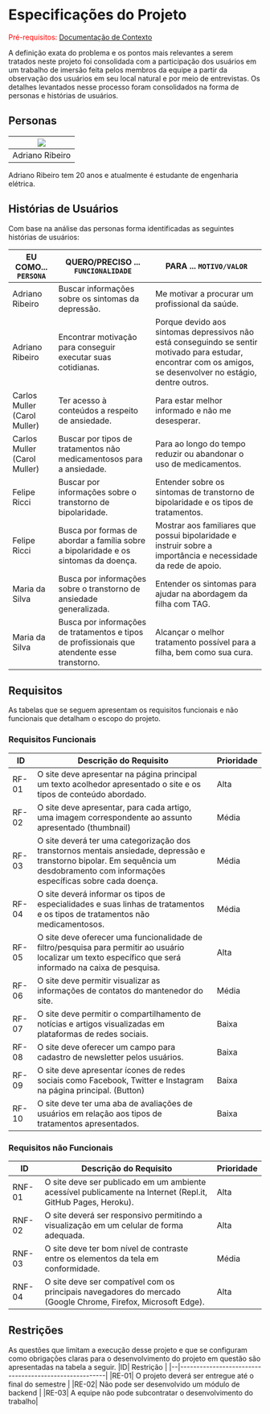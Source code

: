 # Especificações do Projeto

<span style="color:red">Pré-requisitos: <a href="1-Documentação de Contexto.md"> Documentação de Contexto</a></span>

A definição exata do problema e os pontos mais relevantes a serem tratados neste projeto foi consolidada com a participação dos usuários em um trabalho de imersão feita pelos membros da equipe a partir da observação dos usuários em seu local natural e por meio de entrevistas. Os detalhes levantados nesse processo foram consolidados na forma de personas e histórias de usuários.

## Personas

|<img src="https://i.imgur.com/ghBKuAp.png" >|
|---------------------------|
|Adriano Ribeiro|

Adriano Ribeiro tem 20 anos e atualmente é estudante de engenharia elétrica.

## Histórias de Usuários

Com base na análise das personas forma identificadas as seguintes histórias de usuários:

|EU COMO... `PERSONA`| QUERO/PRECISO ... `FUNCIONALIDADE` |PARA ... `MOTIVO/VALOR`                 |
|--------------------|------------------------------------|----------------------------------------|
|Adriano Ribeiro  |Buscar informações sobre os sintomas da depressão.|Me motivar a procurar um profissional da saúde.|
|Adriano Ribeiro  |Encontrar motivação para  conseguir executar suas cotidianas.|Porque devido aos sintomas depressivos não está conseguindo se sentir motivado para estudar, encontrar com os amigos, se desenvolver no estágio, dentre outros.|
|Carlos Muller (Carol Muller)|Ter acesso à conteúdos a respeito de ansiedade.|Para estar melhor informado e não me desesperar.|
|Carlos Muller (Carol Muller)|Buscar por tipos de tratamentos não medicamentosos para a ansiedade.|Para ao longo do tempo reduzir ou abandonar o uso de medicamentos.|
|Felipe Ricci|Buscar por informações sobre o transtorno de bipolaridade.|Entender sobre os sintomas de transtorno de bipolaridade e os tipos de tratamentos.|
|Felipe Ricci|Busca por formas de abordar a família sobre a bipolaridade e os sintomas da doença.|Mostrar aos familiares que possui bipolaridade e instruir sobre a importância e necessidade da rede de apoio.|
|Maria da Silva|Busca por informações sobre o transtorno de ansiedade generalizada.|Entender os sintomas para ajudar na abordagem da filha com TAG.|
|Maria da Silva|Busca por informações de tratamentos e tipos de profissionais que atendente esse transtorno.|Alcançar o melhor tratamento possível para a filha, bem como sua cura.|



## Requisitos

As tabelas que se seguem apresentam os requisitos funcionais e não funcionais que detalham o escopo do projeto.

### Requisitos Funcionais

|ID    | Descrição do Requisito  | Prioridade |
|------|-----------------------------------------|----|
|RF-01|O site deve apresentar na página principal um texto acolhedor apresentado o site e os tipos de conteúdo abordado.|Alta|
|RF-02|O site deve apresentar, para cada artigo, uma imagem correspondente ao assunto apresentado (thumbnail)|Média|
|RF-03|O site deverá ter uma categorização dos transtornos mentais ansiedade, depressão e transtorno bipolar. Em sequência um desdobramento com informações específicas sobre cada doença.|Média|
|RF-04|O site deverá informar os tipos de especialidades e suas linhas de tratamentos e os tipos de tratamentos não medicamentosos.|Média|
|RF-05|O site deve oferecer uma funcionalidade de filtro/pesquisa para permitir ao usuário localizar um texto específico que será informado na caixa de pesquisa.|Alta|
|RF-06|O site deve permitir visualizar as informações de contatos do mantenedor do site.|Média|
|RF-07|O site deve permitir o compartilhamento de notícias e artigos visualizadas em plataformas de redes sociais.|Baixa|
|RF-08|O site deve oferecer um campo para cadastro de newsletter pelos usuários.|Baixa|
|RF-09|O site deve apresentar ícones de redes sociais como Facebook, Twitter e Instagram na página principal. (Button)|Baixa|
|RF-10|O site deve ter uma aba de avaliações de usuários em relação aos tipos de tratamentos apresentados.|Baixa|



### Requisitos não Funcionais

|ID     | Descrição do Requisito  |Prioridade |
|-------|-------------------------|----|
|RNF-01|O site deve ser publicado em um ambiente acessível publicamente na Internet (Repl.it, GitHub Pages, Heroku).|Alta|
|RNF-02|O site deverá ser responsivo permitindo a visualização em um celular de forma adequada.|Alta|
|RNF-03|O site deve ter bom nível de contraste entre os elementos da tela em conformidade.|Média|
|RNF-04|O site deve ser compatível com os principais navegadores do mercado (Google Chrome, Firefox, Microsoft Edge).|Alta|

## Restrições

As questões que limitam a execução desse projeto e que se configuram como obrigações claras para o desenvolvimento do projeto em questão são apresentadas na tabela a seguir.
|ID| Restrição                                             |
|--|-------------------------------------------------------|
|RE-01| O projeto deverá ser entregue até o final do semestre |
|RE-02| Não pode ser desenvolvido um módulo de backend        |
|RE-03| A equipe não pode subcontratar o desenvolvimento do trabalho|
